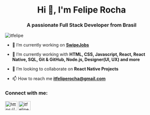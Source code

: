 <h1 align="center">Hi 👋, I'm Felipe Rocha</h1>
<h3 align="center">A passionate Full Stack Developer from Brasil</h3>

<p align="left"> <img src="https://komarev.com/ghpvc/?username=itfelipe&label=Profile%20views&color=0e75b6&style=flat" alt="itfelipe" /> </p>

- 🔭 I’m currently working on **<a href='https://www.swipejobs.com'/>SwipeJobs</a>**

- 🌱 I’m currently working with **HTML, CSS, Javascript, React, React Native, SQL, Git & GitHub, Node.js, Designer(UI, UX) and more**

- 👯 I’m looking to collaborate on **React Native Projects**

- 📫 How to reach me **itfeliperocha@gmail.com**

<h3 align="left">Connect with me:</h3>
<p align="left">
<a href="https://linkedin.com/in/https://www.linkedin.com/in/felipe-rocha-9510a21a3/" target="blank"><img align="center" src="https://cdn.jsdelivr.net/npm/simple-icons@3.0.1/icons/linkedin.svg" alt="https://www.linkedin.com/in/felipe-rocha-9510a21a3/" height="30" width="40" /></a>
<a href="https://instagram.com/itfeliperocha" target="blank"><img align="center" src="https://cdn.jsdelivr.net/npm/simple-icons@3.0.1/icons/instagram.svg" alt="itfeliperocha" height="30" width="40" /></a>
</p>


